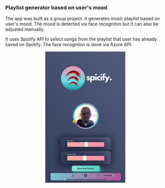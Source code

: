 ### Playlist generator based on user's mood

The app was built as a group project. It generates music playlist based on user's mood. The mood is detected via face recogniton but it can also be adjusted manually.

It uses Spotify API to select songs from the playlist that user has already saved on Spotify. The face recogniton is done via Azure API.

<p align="center">
  <img src="https://github.com/adamski10/final_project_react_music_app/blob/master/app.jpeg" width=50% height=50%>
</p>
